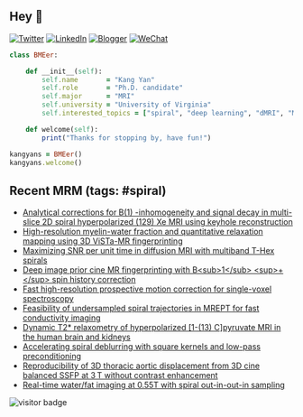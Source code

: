 ## Hey 👋
[![Twitter](https://img.shields.io/badge/Twitter-%231DA1F2.svg?style=for-the-badge&logo=Twitter&logoColor=white)](https://twitter.com/KangY01)
[![LinkedIn](https://img.shields.io/badge/linkedin-%230077B5.svg?style=for-the-badge&logo=linkedin&logoColor=white)](https://www.linkedin.com/in/kyanyan/)
[![Blogger](https://img.shields.io/badge/Blogger-FF5722?style=for-the-badge&logo=blogger&logoColor=white)](https://kangyan.bearblog.dev/)
[![WeChat](https://img.shields.io/badge/WeChat-07C160?style=for-the-badge&logo=wechat&logoColor=white)](wechat.jpg)

```ruby
class BMEer:

    def __init__(self):
        self.name       = "Kang Yan"
        self.role       = "Ph.D. candidate"
        self.major      = "MRI"
        self.university = "University of Virginia"
        self.interested_topics = ["spiral", "deep learning", "dMRI", "MRgFUS"]

    def welcome(self):
        print("Thanks for stopping by, have fun!")

kangyans = BMEer()
kangyans.welcome()
```

<!---
## Stats

![Kang Yan's GitHub stats](https://github-readme-stats.vercel.app/api?username=kangyans&show_icons=true&theme=radical)
-->

## Recent MRM (tags: #spiral)

<!-- BLOG-POST-LIST:START -->
- [Analytical corrections for B&lpar;1&rpar; -inhomogeneity and signal decay in multi-slice 2D spiral hyperpolarized &lpar;129&rpar; Xe MRI using keyhole reconstruction](https://pubmed.ncbi.nlm.nih.gov/38297511/?utm_source=Other&utm_medium=rss&utm_campaign=pubmed-2&utm_content=1pyhZV_vZSf7TNlI0WcZuBzuhVZygauW1MasA1OfjX-TfzJMEf&fc=20231128161810&ff=20240221140719&v=2.18.0.post9+e462414)
- [High-resolution myelin-water fraction and quantitative relaxation mapping using 3D ViSTa-MR fingerprinting](https://pubmed.ncbi.nlm.nih.gov/38156945/?utm_source=Other&utm_medium=rss&utm_campaign=pubmed-2&utm_content=1pyhZV_vZSf7TNlI0WcZuBzuhVZygauW1MasA1OfjX-TfzJMEf&fc=20231128161810&ff=20240221140719&v=2.18.0.post9+e462414)
- [Maximizing SNR per unit time in diffusion MRI with multiband T-Hex spirals](https://pubmed.ncbi.nlm.nih.gov/38156527/?utm_source=Other&utm_medium=rss&utm_campaign=pubmed-2&utm_content=1pyhZV_vZSf7TNlI0WcZuBzuhVZygauW1MasA1OfjX-TfzJMEf&fc=20231128161810&ff=20240221140719&v=2.18.0.post9+e462414)
- [Deep image prior cine MR fingerprinting with B&lt;sub&gt;1&lt;/sub&gt; &lt;sup&gt;+&lt;/sup&gt; spin history correction](https://pubmed.ncbi.nlm.nih.gov/38098428/?utm_source=Other&utm_medium=rss&utm_campaign=pubmed-2&utm_content=1pyhZV_vZSf7TNlI0WcZuBzuhVZygauW1MasA1OfjX-TfzJMEf&fc=20231128161810&ff=20240221140719&v=2.18.0.post9+e462414)
- [Fast high-resolution prospective motion correction for single-voxel spectroscopy](https://pubmed.ncbi.nlm.nih.gov/38084392/?utm_source=Other&utm_medium=rss&utm_campaign=pubmed-2&utm_content=1pyhZV_vZSf7TNlI0WcZuBzuhVZygauW1MasA1OfjX-TfzJMEf&fc=20231128161810&ff=20240221140719&v=2.18.0.post9+e462414)
- [Feasibility of undersampled spiral trajectories in MREPT for fast conductivity imaging](https://pubmed.ncbi.nlm.nih.gov/38044757/?utm_source=Other&utm_medium=rss&utm_campaign=pubmed-2&utm_content=1pyhZV_vZSf7TNlI0WcZuBzuhVZygauW1MasA1OfjX-TfzJMEf&fc=20231128161810&ff=20240221140719&v=2.18.0.post9+e462414)
- [Dynamic T2* relaxometry of hyperpolarized [1-&lpar;13&rpar; C]pyruvate MRI in the human brain and kidneys](https://pubmed.ncbi.nlm.nih.gov/38013217/?utm_source=Other&utm_medium=rss&utm_campaign=pubmed-2&utm_content=1pyhZV_vZSf7TNlI0WcZuBzuhVZygauW1MasA1OfjX-TfzJMEf&fc=20231128161810&ff=20240221140719&v=2.18.0.post9+e462414)
- [Accelerating spiral deblurring with square kernels and low-pass preconditioning](https://pubmed.ncbi.nlm.nih.gov/38010065/?utm_source=Other&utm_medium=rss&utm_campaign=pubmed-2&utm_content=1pyhZV_vZSf7TNlI0WcZuBzuhVZygauW1MasA1OfjX-TfzJMEf&fc=20231128161810&ff=20240221140719&v=2.18.0.post9+e462414)
- [Reproducibility of 3D thoracic aortic displacement from 3D cine balanced SSFP at 3 T without contrast enhancement](https://pubmed.ncbi.nlm.nih.gov/37831612/?utm_source=Other&utm_medium=rss&utm_campaign=pubmed-2&utm_content=1pyhZV_vZSf7TNlI0WcZuBzuhVZygauW1MasA1OfjX-TfzJMEf&fc=20231128161810&ff=20240221140719&v=2.18.0.post9+e462414)
- [Real-time water/fat imaging at 0.55T with spiral out-in-out-in sampling](https://pubmed.ncbi.nlm.nih.gov/37815020/?utm_source=Other&utm_medium=rss&utm_campaign=pubmed-2&utm_content=1pyhZV_vZSf7TNlI0WcZuBzuhVZygauW1MasA1OfjX-TfzJMEf&fc=20231128161810&ff=20240221140719&v=2.18.0.post9+e462414)
<!-- BLOG-POST-LIST:END -->
<!---
## Keep Moving

<img src="run-mario.gif" width="53"><img src="run-mario.gif" width="56"><img src="run-mario.gif" width="59"><img src="run-mario.gif" width="62">
<img src="run-mario.gif" width="65"><img src="run-mario.gif" width="68"><img src="run-mario.gif" width="71"><img src="run-mario.gif" width="74">
<img src="run-mario.gif" width="77"><img src="run-mario.gif" width="80"><img src="run-mario.gif" width="83"><img src="run-mario.gif" width="86">

--->



![visitor badge](https://visitor-badge.laobi.icu/badge?page_id=kangyans.visitor-badge&right_text=MyPageVisitors)
<!---
## Trophies 

[![trophy](https://github-profile-trophy.vercel.app/?username=kangyans&theme=onedark)](https://github.com/kangyans/github-profile-trophy)
-->






